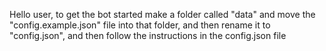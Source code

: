 Hello user, to get the bot started make a folder called "data" and move the "config.example.json" file into that folder, and then rename it to "config.json", and then follow the instructions in the config.json file